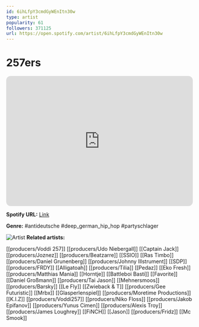 ```yaml
---
id: 6ihLfpY3cmdGyWEnItn30w
type: artist
popularity: 61
followers: 371125
url: https://open.spotify.com/artist/6ihLfpY3cmdGyWEnItn30w
---
```

# 257ers

<iframe style="border-radius:12px" src="https://open.spotify.com/embed/artist/6ihLfpY3cmdGyWEnItn30w" width="100%" height="352" frameBorder="0" allowfullscreen="" allow="autoplay; clipboard-write; encrypted-media; fullscreen; picture-in-picture" loading="lazy"></iframe>

**Spotify URL:** [Link](https://open.spotify.com/artist/6ihLfpY3cmdGyWEnItn30w)

**Genre:**  #antideutsche #deep_german_hip_hop #partyschlager

![Artist](https://i.scdn.co/image/ab6761610000e5eb6d54356cdd99ff0874f57274)
**Related artists:**

[[producers/Voddi 257]]
[[producers/Udo Niebergall]]
[[Captain Jack]]
[[producers/Joznez]]
[[producers/Beatzarre]]
[[SSIO]]
[[Ras Timbo]]
[[producers/Daniel Grunenberg]]
[[producers/Johnny Illstrument]]
[[SDP]]
[[producers/FRDY]]
[[Alligatoah]]
[[producers/Tilia]]
[[Pedaz]]
[[Eko Fresh]]
[[producers/Matthias Mania]]
[[Horntje]]
[[Battleboi Basti]]
[[Favorite]]
[[Daniel Großmann]]
[[producers/Tai Jason]]
[[Mehnersmoos]]
[[producers/Barsky]]
[[Le Fly]]
[[Zwieback & T]]
[[producers/Gee Futuristic]]
[[Mrbx]]
[[Glasperlenspiel]]
[[producers/Moretime Productions]]
[[K.I.Z]]
[[producers/Voddi257]]
[[producers/Niko Floss]]
[[producers/Jakob Epifanov]]
[[producers/Yunus Cimen]]
[[producers/Alexis Troy]]
[[producers/James Loughrey]]
[[FiNCH]]
[[Jason]]
[[producers/Fridz]]
[[Mc Smook]]
